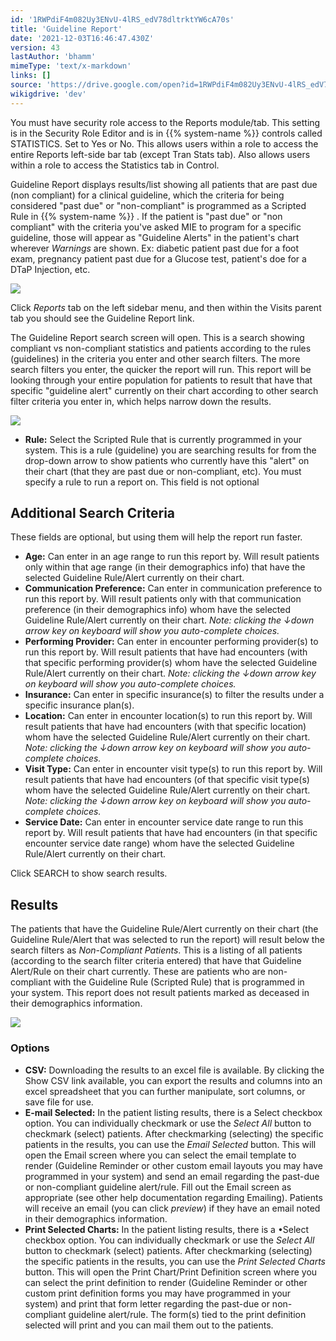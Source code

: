 ```yaml
---
id: '1RWPdiF4m082Uy3ENvU-4lRS_edV78dltrktYW6cA70s'
title: 'Guideline Report'
date: '2021-12-03T16:46:47.430Z'
version: 43
lastAuthor: 'bhamm'
mimeType: 'text/x-markdown'
links: []
source: 'https://drive.google.com/open?id=1RWPdiF4m082Uy3ENvU-4lRS_edV78dltrktYW6cA70s'
wikigdrive: 'dev'
---
```

You must have security role access to the Reports module/tab. This setting is in the Security Role Editor and is in {{% system-name %}} controls called STATISTICS. Set to Yes or No. This allows users within a role to access the entire Reports left-side bar tab (except Tran Stats tab). Also allows users within a role to access the Statistics tab in Control.

Guideline Report displays results/list showing all patients that are past due (non compliant) for a clinical guideline, which the criteria for being considered "past due" or "non-compliant" is programmed as a Scripted Rule in {{% system-name %}} . If the patient is "past due" or "non compliant" with the criteria you've asked MIE to program for a specific guideline, those will appear as "Guideline Alerts" in the patient's chart wherever *Warnings* are shown. Ex: diabetic patient past due for a foot exam, pregnancy patient past due for a Glucose test, patient's doe for a DTaP Injection, etc.

![](../guideline-report.assets/1ef0b632e0e60e2bca3ffb8ea20b0d1a.png)

Click *Reports* tab on the left sidebar menu, and then within the Visits parent tab you should see the Guideline Report link.

The Guideline Report search screen will open. This is a search showing compliant vs non-compliant statistics and patients according to the rules (guidelines) in the criteria you enter and other search filters. The more search filters you enter, the quicker the report will run. This report will be looking through your entire population for patients to result that have that specific "guideline alert" currently on their chart according to other search filter criteria you enter in, which helps narrow down the results.

![](../guideline-report.assets/e9dfa98e182d70f6963070ce34508052.png)

* <strong>Rule:</strong> Select the Scripted Rule that is currently programmed in your system. This is a rule (guideline) you are searching results for from the drop-down arrow to show patients who currently have this "alert" on their chart (that they are past due or non-compliant, etc). You must specify a rule to run a report on. This field is not optional

## Additional Search Criteria

These fields are optional, but using them will help the report run faster.

* <strong>Age:</strong> Can enter in an age range to run this report by. Will result patients only within that age range (in their demographics info) that have the selected Guideline Rule/Alert currently on their chart.
* <strong>Communication Preference:</strong> Can enter in communication preference to run this report by. Will result patients only with that communication preference (in their demographics info) whom have the selected Guideline Rule/Alert currently on their chart. <em>Note: clicking the ↓down arrow key on keyboard will show you auto-complete choices.</em>
* <strong>Performing Provider:</strong> Can enter in encounter performing provider(s) to run this report by. Will result patients that have had encounters (with that specific performing provider(s) whom have the selected Guideline Rule/Alert currently on their chart. <em>Note: clicking the ↓down arrow key on keyboard will show you auto-complete choices.</em>
* <strong>Insurance:</strong> Can enter in specific insurance(s) to filter the results under a specific insurance plan(s).
* <strong>Location:</strong> Can enter in encounter location(s) to run this report by. Will result patients that have had encounters (with that specific location) whom have the selected Guideline Rule/Alert currently on their chart. <em>Note: clicking the ↓down arrow key on keyboard will show you auto-complete choices.</em>
* <strong>Visit Type:</strong> Can enter in encounter visit type(s) to run this report by. Will result patients that have had encounters (of that specific visit type(s) whom have the selected Guideline Rule/Alert currently on their chart. <em>Note: clicking the ↓down arrow key on keyboard will show you auto-complete choices.</em>
* <strong>Service Date:</strong> Can enter in encounter service date range to run this report by. Will result patients that have had encounters (in that specific encounter service date range) whom have the selected Guideline Rule/Alert currently on their chart.

Click SEARCH to show search results.

## Results

The patients that have the Guideline Rule/Alert currently on their chart (the Guideline Rule/Alert that was selected to run the report) will result below the search filters as *Non-Compliant Patients*. This is a listing of all patients (according to the search filter criteria entered) that have that Guideline Alert/Rule on their chart currently. These are patients who are non-compliant with the Guideline Rule (Scripted Rule) that is programmed in your system. This report does not result patients marked as deceased in their demographics information.

![](../guideline-report.assets/9c07f07a97caacf394b364bd64c5848e.png)

### Options

* <strong>CSV:</strong> Downloading the results to an excel file is available. By clicking the Show CSV link available, you can export the results and columns into an excel spreadsheet that you can further manipulate, sort columns, or save file for use.
* <strong>E-mail Selected:</strong> In the patient listing results, there is a Select checkbox option. You can individually checkmark or use the <em>Select All</em> button to checkmark (select) patients. After checkmarking (selecting) the specific patients in the results, you can use the <em>Email Selected</em> button. This will open the Email screen where you can select the email template to render (Guideline Reminder or other custom email layouts you may have programmed in your system) and send an email regarding the past-due or non-compliant guideline alert/rule. Fill out the Email screen as appropriate (see other help documentation regarding Emailing). Patients will receive an email (you can click <em>preview</em>) if they have an email noted in their demographics information.
* <strong>Print Selected Charts:</strong> In the patient listing results, there is a •Select checkbox option. You can individually checkmark or use the <em>Select All</em> button to checkmark (select) patients. After checkmarking (selecting) the specific patients in the results, you can use the <em>Print Selected Charts</em> button. This will open the Print Chart/Print Definition screen where you can select the print definition to render (Guideline Reminder or other custom print definition forms you may have programmed in your system) and print that form letter regarding the past-due or non-compliant guideline alert/rule. The form(s) tied to the print definition selected will print and you can mail them out to the patients.
